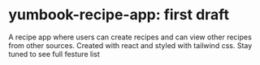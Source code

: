 # yumbook-recipe-app: first draft
A recipe app where users can create recipes and can view other recipes from other sources.
Created with react and styled with tailwind css.
Stay tuned to see full festure list
